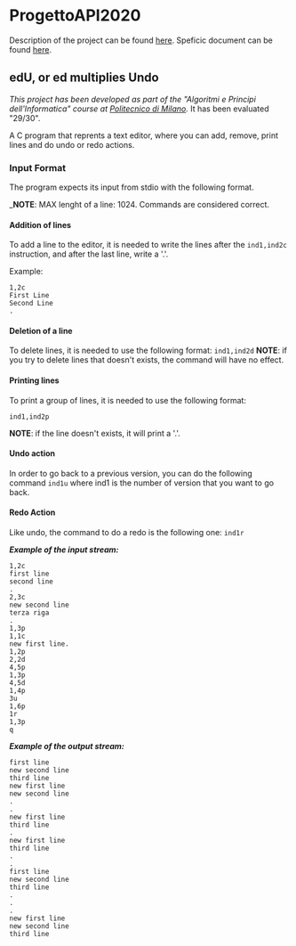 # ProgettoAPI2020

Description of the project can be found [here](https://martinenghi.faculty.polimi.it/courses/api/ProvaFinale2020.pdf).
Speficic document can be found [here](https://martinenghi.faculty.polimi.it/courses/api/ProvaFinale2020specifica.pdf).

## edU, or ed multiplies Undo 
*This project has been developed as part of the "Algoritmi e Principi dell'Informatica" course at [Politecnico di Milano](https://www.polimi.it/).* It has been evaluated "29/30".

A C program that reprents a text editor, where you can add, remove, print lines and do undo or redo actions.

### Input Format
The program expects its input from stdio with the following format.

_**NOTE**: MAX lenght of a line: 1024. Commands are considered correct.
#### Addition of lines
To add a line to the editor, it is needed to write the lines after the ```ind1,ind2c``` instruction, and after the last line, write a '.'.

Example:
```
1,2c
First Line
Second Line
.

```

#### Deletion of a line
To delete lines, it is needed to use the following format:
```ind1,ind2d```
**NOTE**: if you try to delete lines that doesn't exists, the command will have no effect.

#### Printing lines
To print a group of lines, it is needed to use the following format:
```
ind1,ind2p
```
**NOTE**: if the line doesn't exists, it will print a '.'.
#### Undo action
In order to go back to a previous version, you can do the following command 
``ind1u``
where ind1 is the number of version that you want to go back.
#### Redo Action
Like undo, the command to do a redo is the following one:
``ind1r``

***Example of the input stream:***
 ```
1,2c
first line
second line
.
2,3c
new second line
terza riga
.
1,3p
1,1c
new first line.
1,2p
2,2d
4,5p
1,3p
4,5d
1,4p
3u
1,6p
1r
1,3p
q

 ```

***Example of the output stream:***
 ```
 first line
 new second line
 third line
 new first line
 new second line
 .
 .
 new first line
 third line
 .
 new first line
 third line
 .
 .
 first line
 new second line
 third line
 .
 .
 .
 new first line
 new second line
 third line
 ```
